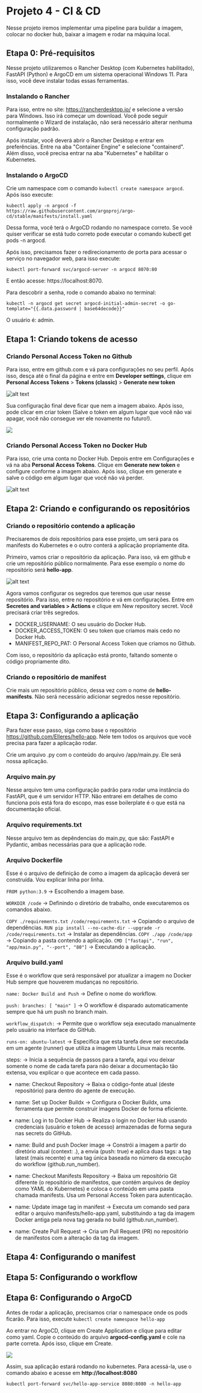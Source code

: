 # Projeto 4 - CI & CD

Nesse projeto iremos implementar uma pipeline para buildar a imagem, colocar no docker hub, baixar a imagem e rodar na máquina local.


## Etapa 0: Pré-requisitos

Nesse projeto utilizaremos o Rancher Desktop (com Kubernetes habilitado), FastAPI (Python) e ArgoCD em um sistema operacional Windows 11. Para isso, você deve instalar todas essas ferramentas. 

### Instalando o Rancher

Para isso, entre no site: https://rancherdesktop.io/ e selecione a versão para Windows. Isso irá começar um download. Você pode seguir normalmente o Wizard de instalação, não será necessário alterar nenhuma configuração padrão.

Após instalar, você deverá abrir o Rancher Desktop e entrar em preferências. Entre na aba "Container Engine" e selecione "containerd". Além disso, você precisa entrar na aba "Kubernetes" e habilitar o Kubernetes. 

### Instalando o ArgoCD

Crie um namespace com o comando ```kubectl create namespace argocd```. Após isso execute:

```kubectl apply -n argocd -f https://raw.githubusercontent.com/argoproj/argo-cd/stable/manifests/install.yaml```

Dessa forma, você terá o ArgoCD rodando no namespace correto. Se você quiser verificar se está tudo correto pode executar o comando kubectl get pods -n argocd.

Após isso, precisamos fazer o redirecionamento de porta para acessar o serviço no navegador web, para isso execute:

```kubectl port-forward svc/argocd-server -n argocd 8070:80``` 

E então acesse: https://localhost:8070.

Para descobrir a senha, rode o comando abaixo no terminal:

```kubectl -n argocd get secret argocd-initial-admin-secret -o go-template="{{.data.password | base64decode}}"```

O usuário é: admin.

## Etapa 1: Criando tokens de acesso
### Criando Personal Access Token no Github

Para isso, entre em github.com e vá para configurações no seu perfil. Após isso, desça até o final da página e entre em **Developer settings**, clique em **Personal Access Tokens** > **Tokens (classic)** > **Generate new token**

![alt text](images/image1.png)

Sua configuração final deve ficar que nem a imagem abaixo. Após isso, pode clicar em criar token (Salve o token em algum lugar que você não vai apagar, você não consegue ver ele novamente no futuro!). 

![](images/image2.png)

### Criando Personal Access Token no Docker Hub
Para isso, crie uma conta no Docker Hub. Depois entre em Configurações e vá na aba **Personal Access Tokens**. Clique em **Generate new token** e configure conforme a imagem abaixo. Após isso, clique em generate e salve o código em algum lugar que você não vá perder.

![alt text](/images/image4.png)

## Etapa 2: Criando e configurando os repositórios
### Criando o repositório contendo a aplicação

Precisaremos de dois repositórios para esse projeto, um será para os manifests do Kubernetes e o outro conterá a aplicação propriamente dita.

Primeiro, vamos criar o repositório da aplicação. Para isso, vá em github e crie um repositório público normalmente. Para esse exemplo o nome do repositório será **hello-app**.

![alt text](images/image3.png)

Agora vamos configurar os segredos que teremos que usar nesse repositório. Para isso, entre no repositório e vá em configurações. Entre em **Secretes and variables > Actions** e clique em New repository secret. Você precisará criar três segredos.

- DOCKER_USERNAME: O seu usuário do Docker Hub.
- DOCKER_ACCESS_TOKEN: O seu token que criamos mais cedo no Docker Hub.
- MANIFEST_REPO_PAT: O Personal Access Token que criamos no Github.

Com isso, o repositório da aplicação está pronto, faltando somente o código propriamente dito.

### Criando o repositório de manifest

Crie mais um repositório público, dessa vez com o nome de **hello-manifests**. Não será necessário adicionar segredos nesse repositório.

## Etapa 3: Configurando a aplicação
Para fazer esse passo, siga como base o repositório https://github.com/Elleres/hello-app. Nele tem todos os arquivos que você precisa para fazer a aplicação rodar.

Crie um arquivo .py com o conteúdo do arquivo /app/main.py. Ele será nossa aplicação.

### Arquivo main.py
Nesse arquivo tem uma configuração padrão para rodar uma instância do FastAPI, que é um servidor HTTP. Não entrarei em detalhes de como funciona pois está fora do escopo, mas esse boilerplate é o que está na documentação oficial.

### Arquivo requirements.txt

Nesse arquivo tem as depêndencias do main.py, que são: FastAPI e Pydantic, ambas necessárias para que a aplicação rode.

### Arquivo Dockerfile
Esse é o arquivo de definição de como a imagem da aplicação deverá ser construída. Vou explicar linha por linha.

```FROM python:3.9``` -> Escolhendo a imagem base.

```WORKDIR /code``` -> Definindo o diretório de trabalho, onde executaremos os comandos abaixo.

```COPY ./requirements.txt /code/requirements.txt``` -> Copiando o arquivo de dependências.
```RUN pip install --no-cache-dir --upgrade -r /code/requirements.txt``` -> Instalar as dependências.
```COPY ./app /code/app``` -> Copiando a pasta contendo a aplicação.
```CMD ["fastapi", "run", "app/main.py", "--port", "80"]``` -> Executando a aplicação.

### Arquivo build.yaml

Esse é o workflow que será responsável por atualizar a imagem no Docker Hub sempre que houverem mudanças no repositório.

```name: Docker Build and Push``` -> Define o nome do workflow.

```push: branches: [ "main" ]``` -> O workflow é disparado automaticamente sempre que há um push no branch main.

```workflow_dispatch:``` -> Permite que o workflow seja executado manualmente pelo usuário na interface do GitHub.

```runs-on: ubuntu-latest``` -> Especifica que esta tarefa deve ser executada em um agente (runner) que utiliza a imagem Ubuntu Linux mais recente.

steps: -> Inicia a sequência de passos para a tarefa, aqui vou deixar somente o nome de cada tarefa para não deixar a documentação tão extensa, vou explicar o que acontece em cada passo.

- name: Checkout Repository  -> Baixa o código-fonte atual (deste repositório) para dentro do agente de execução.

- name: Set up Docker Buildx -> Configura o Docker Buildx, uma ferramenta que permite construir imagens Docker de forma eficiente.

- name: Log in to Docker Hub -> Realiza o login no Docker Hub usando credenciais (usuário e token de acesso) armazenadas de forma segura nas secrets do GitHub.

- name: Build and push Docker image -> Constrói a imagem a partir do diretório atual (context: .), a envia (push: true) e aplica duas tags: a tag latest (mais recente) e uma tag única baseada no número da execução do workflow (github.run_number).

- name: Checkout Manifests Repository -> Baixa um repositório Git diferente (o repositório de manifestos, que contém arquivos de deploy como YAML do Kubernetes) e coloca o conteúdo em uma pasta chamada manifests. Usa um Personal Access Token para autenticação.

- name: Update image tag in manifest -> Executa um comando sed para editar o arquivo manifests/hello-app.yaml, substituindo a tag da imagem Docker antiga pela nova tag gerada no build (github.run_number).

- name: Create Pull Request -> Cria um Pull Request (PR) no repositório de manifestos com a alteração da tag da imagem.

## Etapa 4: Configurando o manifest

## Etapa 5: Configurando o workflow

## Etapa 6: Configurando o ArgoCD
Antes de rodar a aplicação, precisamos criar o namespace onde os pods ficarão. Para isso, execute ```kubectl create namespace hello-app```

Ao entrar no ArgoCD, clique em Create Application e clique para editar como yaml. Copie o conteúdo do arquivo **argocd-config.yaml** e cole na parte correta. Após isso, clique em Create.

![](/images/image.png)

Assim, sua aplicação estará rodando no kubernetes. Para acessá-la, use o comando abaixo e acesse em **http://localhost:8080**

```kubectl port-forward svc/hello-app-service 8080:8080 -n hello-app```